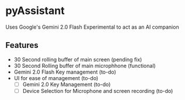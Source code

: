 # pyAssistant

Uses Google's Gemini 2.0 Flash Experimental to act as an AI companion

## Features

* 30 Second rolling buffer of main screen (pending fix)
* 30 Second Rolling buffer of main microphhone (functional)
* Gemini 2.0 Flash Key management (to-do)
* UI for ease of management (to-do)
  * [ ] Gemini 2.0 Key Management (to-do)
  * [ ] Device Selection for Microphone and screen recording (to-do)
